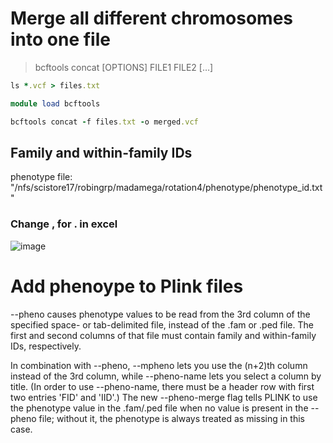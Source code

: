 # Merge all different chromosomes into one file

> bcftools concat [OPTIONS] FILE1 FILE2 […​]

```ruby
ls *.vcf > files.txt

module load bcftools

bcftools concat -f files.txt -o merged.vcf
```
## Family and within-family IDs

phenotype file: "/nfs/scistore17/robingrp/madamega/rotation4/phenotype/phenotype_id.txt"

### Change , for . in excel

![image](https://github.com/sarabi98/rotation4_GWAS/assets/94226596/7553f5f4-6e82-4ba2-adb3-ccb9d286f612)

# Add phenoype to Plink files


--pheno causes phenotype values to be read from the 3rd column of the specified space- or tab-delimited file, instead of the .fam or .ped file. The first and second columns of that file must contain family and within-family IDs, respectively.

In combination with --pheno, --mpheno lets you use the (n+2)th column instead of the 3rd column, while --pheno-name lets you select a column by title. (In order to use --pheno-name, there must be a header row with first two entries 'FID' and 'IID'.) The new --pheno-merge flag tells PLINK to use the phenotype value in the .fam/.ped file when no value is present in the --pheno file; without it, the phenotype is always treated as missing in this case.


